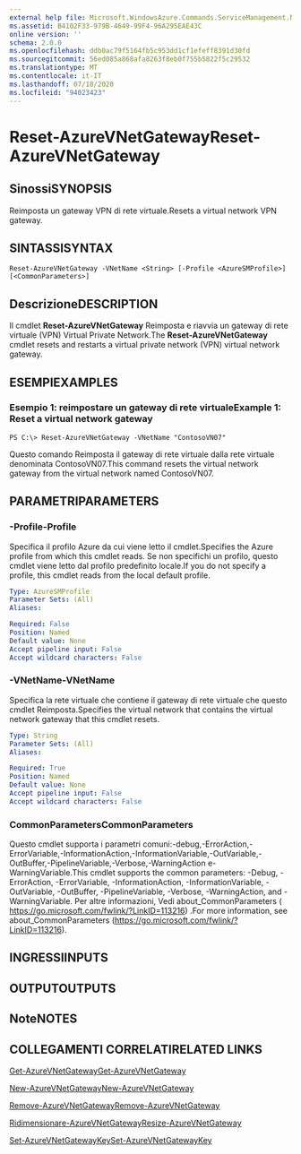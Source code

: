 ```yaml
---
external help file: Microsoft.WindowsAzure.Commands.ServiceManagement.Network.dll-Help.xml
ms.assetid: B4102F33-979B-4649-99F4-96A295EAE43C
online version: ''
schema: 2.0.0
ms.openlocfilehash: ddb0ac79f5164fb5c953dd1cf1efeff8391d30fd
ms.sourcegitcommit: 56ed085a868afa8263f8eb0f755b5822f5c29532
ms.translationtype: MT
ms.contentlocale: it-IT
ms.lasthandoff: 07/18/2020
ms.locfileid: "94023423"
---
```

# <span data-ttu-id="a6a91-101">Reset-AzureVNetGateway</span><span class="sxs-lookup"><span data-stu-id="a6a91-101">Reset-AzureVNetGateway</span></span>

## <span data-ttu-id="a6a91-102">Sinossi</span><span class="sxs-lookup"><span data-stu-id="a6a91-102">SYNOPSIS</span></span>
<span data-ttu-id="a6a91-103">Reimposta un gateway VPN di rete virtuale.</span><span class="sxs-lookup"><span data-stu-id="a6a91-103">Resets a virtual network VPN gateway.</span></span>

## <span data-ttu-id="a6a91-104">SINTASSI</span><span class="sxs-lookup"><span data-stu-id="a6a91-104">SYNTAX</span></span>

```
Reset-AzureVNetGateway -VNetName <String> [-Profile <AzureSMProfile>] [<CommonParameters>]
```

## <span data-ttu-id="a6a91-105">Descrizione</span><span class="sxs-lookup"><span data-stu-id="a6a91-105">DESCRIPTION</span></span>
<span data-ttu-id="a6a91-106">Il cmdlet **Reset-AzureVNetGateway** Reimposta e riavvia un gateway di rete virtuale (VPN) Virtual Private Network.</span><span class="sxs-lookup"><span data-stu-id="a6a91-106">The **Reset-AzureVNetGateway** cmdlet resets and restarts a virtual private network (VPN) virtual network gateway.</span></span>

## <span data-ttu-id="a6a91-107">ESEMPI</span><span class="sxs-lookup"><span data-stu-id="a6a91-107">EXAMPLES</span></span>

### <span data-ttu-id="a6a91-108">Esempio 1: reimpostare un gateway di rete virtuale</span><span class="sxs-lookup"><span data-stu-id="a6a91-108">Example 1: Reset a virtual network gateway</span></span>
```
PS C:\> Reset-AzureVNetGateway -VNetName "ContosoVN07"
```

<span data-ttu-id="a6a91-109">Questo comando Reimposta il gateway di rete virtuale dalla rete virtuale denominata ContosoVN07.</span><span class="sxs-lookup"><span data-stu-id="a6a91-109">This command resets the virtual network gateway from the virtual network named ContosoVN07.</span></span>

## <span data-ttu-id="a6a91-110">PARAMETRI</span><span class="sxs-lookup"><span data-stu-id="a6a91-110">PARAMETERS</span></span>

### <span data-ttu-id="a6a91-111">-Profile</span><span class="sxs-lookup"><span data-stu-id="a6a91-111">-Profile</span></span>
<span data-ttu-id="a6a91-112">Specifica il profilo Azure da cui viene letto il cmdlet.</span><span class="sxs-lookup"><span data-stu-id="a6a91-112">Specifies the Azure profile from which this cmdlet reads.</span></span> <span data-ttu-id="a6a91-113">Se non specifichi un profilo, questo cmdlet viene letto dal profilo predefinito locale.</span><span class="sxs-lookup"><span data-stu-id="a6a91-113">If you do not specify a profile, this cmdlet reads from the local default profile.</span></span>

```yaml
Type: AzureSMProfile
Parameter Sets: (All)
Aliases: 

Required: False
Position: Named
Default value: None
Accept pipeline input: False
Accept wildcard characters: False
```

### <span data-ttu-id="a6a91-114">-VNetName</span><span class="sxs-lookup"><span data-stu-id="a6a91-114">-VNetName</span></span>
<span data-ttu-id="a6a91-115">Specifica la rete virtuale che contiene il gateway di rete virtuale che questo cmdlet Reimposta.</span><span class="sxs-lookup"><span data-stu-id="a6a91-115">Specifies the virtual network that contains the virtual network gateway that this cmdlet resets.</span></span>

```yaml
Type: String
Parameter Sets: (All)
Aliases: 

Required: True
Position: Named
Default value: None
Accept pipeline input: False
Accept wildcard characters: False
```

### <span data-ttu-id="a6a91-116">CommonParameters</span><span class="sxs-lookup"><span data-stu-id="a6a91-116">CommonParameters</span></span>
<span data-ttu-id="a6a91-117">Questo cmdlet supporta i parametri comuni:-debug,-ErrorAction,-ErrorVariable,-InformationAction,-InformationVariable,-OutVariable,-OutBuffer,-PipelineVariable,-Verbose,-WarningAction e-WarningVariable.</span><span class="sxs-lookup"><span data-stu-id="a6a91-117">This cmdlet supports the common parameters: -Debug, -ErrorAction, -ErrorVariable, -InformationAction, -InformationVariable, -OutVariable, -OutBuffer, -PipelineVariable, -Verbose, -WarningAction, and -WarningVariable.</span></span> <span data-ttu-id="a6a91-118">Per altre informazioni, Vedi about_CommonParameters ( https://go.microsoft.com/fwlink/?LinkID=113216) .</span><span class="sxs-lookup"><span data-stu-id="a6a91-118">For more information, see about_CommonParameters (https://go.microsoft.com/fwlink/?LinkID=113216).</span></span>

## <span data-ttu-id="a6a91-119">INGRESSI</span><span class="sxs-lookup"><span data-stu-id="a6a91-119">INPUTS</span></span>

## <span data-ttu-id="a6a91-120">OUTPUT</span><span class="sxs-lookup"><span data-stu-id="a6a91-120">OUTPUTS</span></span>

## <span data-ttu-id="a6a91-121">Note</span><span class="sxs-lookup"><span data-stu-id="a6a91-121">NOTES</span></span>

## <span data-ttu-id="a6a91-122">COLLEGAMENTI CORRELATI</span><span class="sxs-lookup"><span data-stu-id="a6a91-122">RELATED LINKS</span></span>

[<span data-ttu-id="a6a91-123">Get-AzureVNetGateway</span><span class="sxs-lookup"><span data-stu-id="a6a91-123">Get-AzureVNetGateway</span></span>](./Get-AzureVNetGateway.md)

[<span data-ttu-id="a6a91-124">New-AzureVNetGateway</span><span class="sxs-lookup"><span data-stu-id="a6a91-124">New-AzureVNetGateway</span></span>](./New-AzureVNetGateway.md)

[<span data-ttu-id="a6a91-125">Remove-AzureVNetGateway</span><span class="sxs-lookup"><span data-stu-id="a6a91-125">Remove-AzureVNetGateway</span></span>](./Remove-AzureVNetGateway.md)

[<span data-ttu-id="a6a91-126">Ridimensionare-AzureVNetGateway</span><span class="sxs-lookup"><span data-stu-id="a6a91-126">Resize-AzureVNetGateway</span></span>](./Resize-AzureVNetGateway.md)

[<span data-ttu-id="a6a91-127">Set-AzureVNetGatewayKey</span><span class="sxs-lookup"><span data-stu-id="a6a91-127">Set-AzureVNetGatewayKey</span></span>](./Set-AzureVNetGatewayKey.md)


